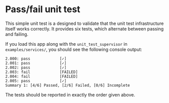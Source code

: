# Pass/fail unit test

This simple unit test is a designed to validate that the unit test
infrastructure itself works correctly. It provides six tests, which alternate
between passing and failing.


If you load this app along with the `unit_test_supervisor` in `examples/services/`,
you should see the following console output:

```
2.000: pass             [✓]
2.001: pass             [✓]
2.002: pass             [✓]
2.003: fail             [FAILED]
2.004: fail             [FAILED]
2.005: pass             [✓]
Summary 1: [4/6] Passed, [2/6] Failed, [0/6] Incomplete
```

The tests should be reported in exactly the order given above.
